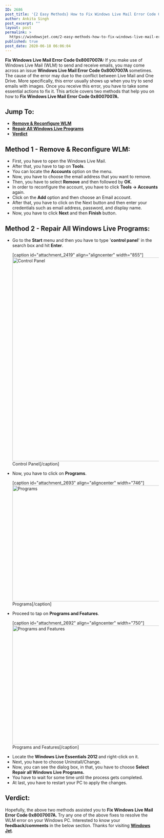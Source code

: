```yaml
---
ID: 2686
post_title: '{2 Easy Methods} How to Fix Windows Live Mail Error Code 0x8007007A?'
author: Ankita Singh
post_excerpt: ""
layout: post
permalink: >
  https://windowsjet.com/2-easy-methods-how-to-fix-windows-live-mail-error-code-0x8007007a-2686/
published: true
post_date: 2020-06-18 06:06:04
---
```

<strong><span class="dropcap dropcap1">F</span></strong><strong>ix Windows Live Mail Error Code 0x8007007A</strong><strong>: </strong>If you make use of Windows Live Mail (WLM) to send and receive emails, you may come across an issue <strong>Windows Live Mail Error Code 0x8007007A </strong>sometimes. The cause of the error may due to the conflict between Live Mail and One Drive. More specifically, this error usually shows up when you try to send emails with images. Once you receive this error, you have to take some essential actions to fix it. This article covers two methods that help you on how to <strong>Fix Windows Live Mail Error Code 0x8007007A</strong><strong>.</strong>
<h2>Jump To:</h2>
<ul>
 	<li><strong><a href="#1">Remove &amp; Reconfigure WLM</a></strong></li>
 	<li><strong><a href="#2">Repair All Windows Live Programs</a></strong></li>
 	<li><strong><a href="#3">Verdict</a></strong></li>
</ul>
<h2 id="1">Method 1 - Remove &amp; Reconfigure WLM:</h2>
<ul>
 	<li>First, you have to open the Windows Live Mail.</li>
 	<li>After that, you have to tap on <strong>Tools</strong>.</li>
 	<li>You can locate the <strong>Accounts</strong> option on the menu.</li>
 	<li>Now, you have to choose the email address that you want to remove.</li>
 	<li>Then, you have to select <strong>Remove</strong> and then followed by <strong>OK</strong>.</li>
 	<li>In order to reconfigure the account, you have to click <strong>Tools -&gt; Accounts</strong> again.</li>
 	<li>Click on the <strong>Add</strong> option and then choose an Email account.</li>
 	<li>After that, you have to click on the Next button and then enter your credentials such as email address, password, and display name.</li>
 	<li>Now, you have to click <strong>Next</strong> and then <strong>Finish</strong> button.</li>
</ul>
<h2 id="2">Method 2 - Repair All Windows Live Programs:</h2>
<ul>
 	<li>Go to the <strong>Start</strong> menu and then you have to type '<strong>control panel</strong>' in the search box and hit <strong>Enter</strong>.

[caption id="attachment_2419" align="aligncenter" width="855"]<img class="size-full wp-image-2419" src="https://windowsjet.com/wp-content/uploads/2020/06/ec6.png" alt="Control Panel" width="855" height="666" /> Control Panel[/caption]</li>
 	<li>Now, you have to click on <strong>Programs</strong>.

[caption id="attachment_2693" align="aligncenter" width="746"]<img class="size-full wp-image-2693" src="https://windowsjet.com/wp-content/uploads/2020/06/wlm2.png" alt="Programs" width="746" height="379" /> Programs[/caption]</li>
 	<li>Proceed to tap on <strong>Programs and Features</strong>.

[caption id="attachment_2692" align="aligncenter" width="750"]<img class="size-full wp-image-2692" src="https://windowsjet.com/wp-content/uploads/2020/06/wlm1.png" alt="Programs and Features" width="750" height="389" /> Programs and Features[/caption]</li>
 	<li>Locate the <strong>Windows Live Essentials 2012 </strong>and right-click on it.</li>
 	<li>Next, you have to choose Uninstall/Change.</li>
 	<li>Now, you can see the dialog box, in that, you have to choose <strong>Select Repair all Windows Live Programs. </strong></li>
 	<li>You have to wait for some time until the process gets completed.</li>
 	<li>At last, you have to restart your PC to apply the changes.</li>
</ul>
<h2 id="3">Verdict:</h2>
Hopefully, the above two methods assisted you to <strong>Fix Windows Live Mail Error Code 0x8007007A. </strong>Try any one of the above fixes to resolve the WLM error on your Windows PC. Interested to know your <strong>feedback/comments</strong> in the below section. Thanks for visiting <a href="https://windowsjet.com/"><strong>Windows Jet</strong></a>.